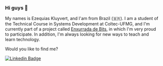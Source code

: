 ### Hi guys 👋

My names is Ezequias Kluyvert, and I'am from Brazil (🇧🇷).
I am a student of the Technical Course in Systems Development at Coltec-UFMG, and I'm currently part of a project called [Enxurrada de Bits](http://www.enxurradadebits.cefetmg.br/), in which I'm very proud to participate. In addition, I'm always looking for new ways to teach and learn technology.


Would you like to find me?

[![Linkedin Badge](https://img.shields.io/badge/-LinkedIn-blue?style=flat-square&logo=Linkedin&logoColor=white&link=https://www.linkedin.com/in/omariosouto)](https://www.linkedin.com/in/ezequias-kluyvert-de-oliveira-lemos-ab9459177)

<!--
**UserZeca/UserZeca** is a ✨ _special_ ✨ repository because its `README.md` (this file) appears on your GitHub profile.

Here are some ideas to get you started:

- 🔭 I’m currently working on ...
- 🌱 I’m currently learning ...
- 👯 I’m looking to collaborate on ...
- 🤔 I’m looking for help with ...
- 💬 Ask me about ...
- 📫 How to reach me: ...
- 😄 Pronouns: ...
- ⚡ Fun fact: ...
-->

